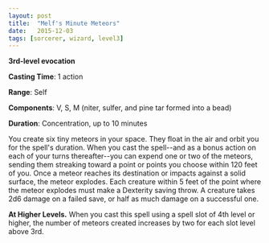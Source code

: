 ```yaml
---
layout: post
title:  "Melf's Minute Meteors"
date:   2015-12-03
tags: [sorcerer, wizard, level3]
---
```


**3rd-level evocation**

**Casting Time**: 1 action

**Range**: Self

**Components**: V, S, M (niter, sulfer, and pine tar formed into a bead)

**Duration**: Concentration, up to 10 minutes

You create six tiny meteors in your space. They float in the air and orbit you for the spell's duration. When you cast the spell--and as a bonus action on each of your turns thereafter--you can expend one or two of the meteors, sending them streaking toward a point or points you choose within 120 feet of you. Once a meteor reaches its destination or impacts against a solid surface, the meteor explodes. Each creature within 5 feet of the point where the meteor explodes must make a Dexterity saving throw. A creature takes 2d6 damage on a failed save, or half as much damage on a successful one.

**At Higher Levels.** When you cast this spell using a spell slot of 4th level or higher, the number of meteors created increases by two for each slot level above 3rd.
